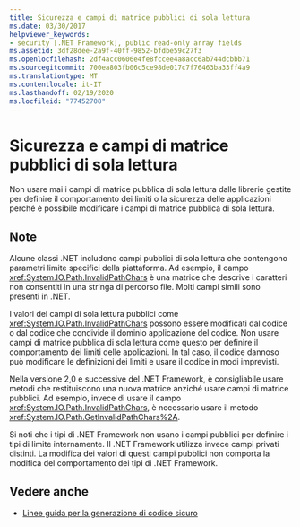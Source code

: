 ```yaml
---
title: Sicurezza e campi di matrice pubblici di sola lettura
ms.date: 03/30/2017
helpviewer_keywords:
- security [.NET Framework], public read-only array fields
ms.assetid: 3df28dee-2a9f-40ff-9852-bfdbe59c27f3
ms.openlocfilehash: 2df4acc0606e4fe8fccee4a8acc6ab744dcbbb71
ms.sourcegitcommit: 700ea803fb06c5ce98de017c7f76463ba33ff4a9
ms.translationtype: MT
ms.contentlocale: it-IT
ms.lasthandoff: 02/19/2020
ms.locfileid: "77452708"
---
```

# <a name="security-and-public-read-only-array-fields"></a>Sicurezza e campi di matrice pubblici di sola lettura
Non usare mai i campi di matrice pubblica di sola lettura dalle librerie gestite per definire il comportamento dei limiti o la sicurezza delle applicazioni perché è possibile modificare i campi di matrice pubblica di sola lettura.  
  
## <a name="remarks"></a>Note  

Alcune classi .NET includono campi pubblici di sola lettura che contengono parametri limite specifici della piattaforma. Ad esempio, il campo <xref:System.IO.Path.InvalidPathChars> è una matrice che descrive i caratteri non consentiti in una stringa di percorso file. Molti campi simili sono presenti in .NET.  
  
 I valori dei campi di sola lettura pubblici come <xref:System.IO.Path.InvalidPathChars> possono essere modificati dal codice o dal codice che condivide il dominio applicazione del codice.  Non usare campi di matrice pubblica di sola lettura come questo per definire il comportamento dei limiti delle applicazioni.  In tal caso, il codice dannoso può modificare le definizioni dei limiti e usare il codice in modi imprevisti.  
  
 Nella versione 2,0 e successive del .NET Framework, è consigliabile usare metodi che restituiscono una nuova matrice anziché usare campi di matrice pubblici.  Ad esempio, invece di usare il campo <xref:System.IO.Path.InvalidPathChars>, è necessario usare il metodo <xref:System.IO.Path.GetInvalidPathChars%2A>.  
  
 Si noti che i tipi di .NET Framework non usano i campi pubblici per definire i tipi di limite internamente.  Il .NET Framework utilizza invece campi privati distinti.  La modifica dei valori di questi campi pubblici non comporta la modifica del comportamento dei tipi di .NET Framework.  
  
## <a name="see-also"></a>Vedere anche

- [Linee guida per la generazione di codice sicuro](../../standard/security/secure-coding-guidelines.md)
